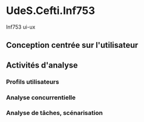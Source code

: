 # UdeS.Cefti.Inf753
Inf753 ui-ux

## Conception centrée sur l'utilisateur

## Activités d'analyse

### Profils utilisateurs

### Analyse concurrentielle

### Analyse de tâches, scénarisation
